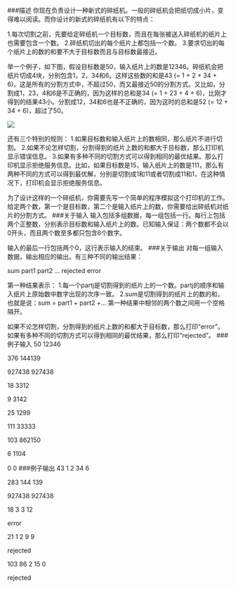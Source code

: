 ###描述
你现在负责设计一种新式的碎纸机。一般的碎纸机会把纸切成小片，变得难以阅读。而你设计的新式的碎纸机有以下的特点： 

1.每次切割之前，先要给定碎纸机一个目标数，而且在每张被送入碎纸机的纸片上也需要包含一个数。 
2.碎纸机切出的每个纸片上都包括一个数。 
3.要求切出的每个纸片上的数的和要不大于目标数而且与目标数最接近。 

举一个例子，如下图，假设目标数是50，输入纸片上的数是12346。碎纸机会把纸片切成4块，分别包含1，2，34和6。这样这些数的和是43 (= 1 + 2 + 34 + 6)，这是所有的分割方式中，不超过50，而又最接近50的分割方式。又比如，分割成1，23，4和6是不正确的，因为这样的总和是34 (= 1 + 23 + 4 + 6)，比刚才得到的结果43小。分割成12，34和6也是不正确的，因为这时的总和是52 (= 12 + 34 + 6)，超过了50。 

![](http://img.aliog.com/wp-content/uploads/2015/08/Shredding-Company-hdu-1539-dfs.jpg)



还有三个特别的规则： 
1.如果目标数和输入纸片上的数相同，那么纸片不进行切割。 
2.如果不论怎样切割，分割得到的纸片上数的和都大于目标数，那么打印机显示错误信息。 
3.如果有多种不同的切割方式可以得到相同的最优结果。那么打印机显示拒绝服务信息。比如，如果目标数是15，输入纸片上的数是111，那么有两种不同的方式可以得到最优解，分别是切割成1和11或者切割成11和1，在这种情况下，打印机会显示拒绝服务信息。 


为了设计这样的一个碎纸机，你需要先写一个简单的程序模拟这个打印机的工作。给定两个数，第一个是目标数，第二个是输入纸片上的数，你需要给出碎纸机对纸片的分割方式。
###关于输入
输入包括多组数据，每一组包括一行。每行上包括两个正整数，分别表示目标数和输入纸片上的数。已知输入保证：两个数都不会以0开头，而且两个数至多都只包含6个数字。 

输入的最后一行包括两个0，这行表示输入的结束。
###关于输出
对每一组输入数据，输出相应的输出。有三种不同的输出结果： 

sum part1 part2 ... 
rejected 
error 

第一种结果表示： 
1.每一个partj是切割得到的纸片上的一个数。partj的顺序和输入纸片上原始数中数字出现的次序一致。 
2.sum是切割得到的纸片上的数的和，也就是说：sum = part1 + part2 +... 
第一种结果中相邻的两个数之间用一个空格隔开。 

如果不论怎样切割，分割得到的纸片上数的和都大于目标数，那么打印“error”。 
如果有多种不同的切割方式可以得到相同的最优结果，那么打印“rejected”。
###例子输入
50 12346

376 144139

927438 927438

18 3312

9 3142

25 1299

111 33333

103 862150

6 1104

0 0
###例子输出
43 1 2 34 6

283 144 139

927438 927438

18 3 3 12

error

21 1 2 9 9

rejected

103 86 2 15 0

rejected
